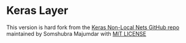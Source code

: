 # Keras Layer

This version is hard fork from the [Keras Non-Local Nets GitHub repo](https://github.com/titu1994/keras-non-local-nets) maintained by Somshubra Majumdar with [MIT LICENSE](LICENSE)